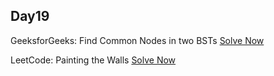 ## Day19

GeeksforGeeks: Find Common Nodes in two BSTs
[Solve Now](https://practice.geeksforgeeks.org/problems/print-common-nodes-in-bst/1)

LeetCode: Painting the Walls [Solve Now](https://leetcode.com/problems/painting-the-walls/description/)
